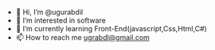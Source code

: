 - 👋 Hi, I’m @ugurabdil
- 👀 I’m interested in software
- 🌱 I’m currently learning Front-End(javascript,Css,Html,C#)
- 📫 How to reach me ugrabdl@gmail.com

<!---
ugurabdil/ugurabdil is a ✨ special ✨ repository because its `README.md` (this file) appears on your GitHub profile.
You can click the Preview link to take a look at your changes.
--->
